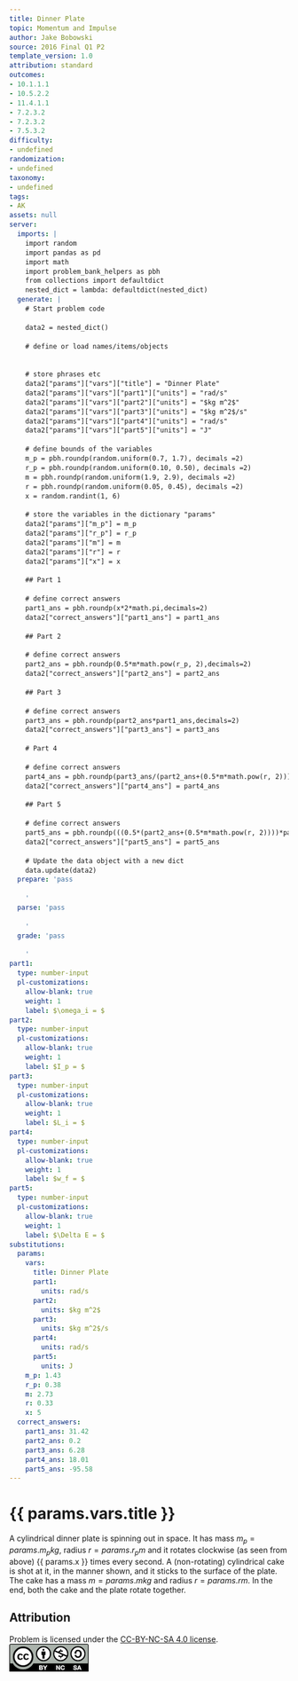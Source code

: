 ```yaml
---
title: Dinner Plate
topic: Momentum and Impulse
author: Jake Bobowski
source: 2016 Final Q1 P2
template_version: 1.0
attribution: standard
outcomes:
- 10.1.1.1
- 10.5.2.2
- 11.4.1.1
- 7.2.3.2
- 7.2.3.2
- 7.5.3.2
difficulty:
- undefined
randomization:
- undefined
taxonomy:
- undefined
tags:
- AK
assets: null
server:
  imports: |
    import random
    import pandas as pd
    import math
    import problem_bank_helpers as pbh
    from collections import defaultdict
    nested_dict = lambda: defaultdict(nested_dict)
  generate: |
    # Start problem code

    data2 = nested_dict()

    # define or load names/items/objects


    # store phrases etc
    data2["params"]["vars"]["title"] = "Dinner Plate"
    data2["params"]["vars"]["part1"]["units"] = "rad/s"
    data2["params"]["vars"]["part2"]["units"] = "$kg m^2$"
    data2["params"]["vars"]["part3"]["units"] = "$kg m^2$/s"
    data2["params"]["vars"]["part4"]["units"] = "rad/s"
    data2["params"]["vars"]["part5"]["units"] = "J"

    # define bounds of the variables
    m_p = pbh.roundp(random.uniform(0.7, 1.7), decimals =2)
    r_p = pbh.roundp(random.uniform(0.10, 0.50), decimals =2)
    m = pbh.roundp(random.uniform(1.9, 2.9), decimals =2)
    r = pbh.roundp(random.uniform(0.05, 0.45), decimals =2)
    x = random.randint(1, 6)

    # store the variables in the dictionary "params"
    data2["params"]["m_p"] = m_p
    data2["params"]["r_p"] = r_p
    data2["params"]["m"] = m
    data2["params"]["r"] = r
    data2["params"]["x"] = x

    ## Part 1

    # define correct answers
    part1_ans = pbh.roundp(x*2*math.pi,decimals=2)
    data2["correct_answers"]["part1_ans"] = part1_ans

    ## Part 2

    # define correct answers
    part2_ans = pbh.roundp(0.5*m*math.pow(r_p, 2),decimals=2)
    data2["correct_answers"]["part2_ans"] = part2_ans

    ## Part 3

    # define correct answers
    part3_ans = pbh.roundp(part2_ans*part1_ans,decimals=2)
    data2["correct_answers"]["part3_ans"] = part3_ans

    # Part 4

    # define correct answers
    part4_ans = pbh.roundp(part3_ans/(part2_ans+(0.5*m*math.pow(r, 2))),decimals=2)
    data2["correct_answers"]["part4_ans"] = part4_ans

    ## Part 5

    # define correct answers
    part5_ans = pbh.roundp(((0.5*(part2_ans+(0.5*m*math.pow(r, 2))))*part4_ans) - (0.5*(part2_ans)*math.pow(part1_ans,2)),decimals=2)
    data2["correct_answers"]["part5_ans"] = part5_ans

    # Update the data object with a new dict
    data.update(data2)
  prepare: 'pass

    '
  parse: 'pass

    '
  grade: 'pass

    '
part1:
  type: number-input
  pl-customizations:
    allow-blank: true
    weight: 1
    label: $\omega_i = $
part2:
  type: number-input
  pl-customizations:
    allow-blank: true
    weight: 1
    label: $I_p = $
part3:
  type: number-input
  pl-customizations:
    allow-blank: true
    weight: 1
    label: $L_i = $
part4:
  type: number-input
  pl-customizations:
    allow-blank: true
    weight: 1
    label: $w_f = $
part5:
  type: number-input
  pl-customizations:
    allow-blank: true
    weight: 1
    label: $\Delta E = $
substitutions:
  params:
    vars:
      title: Dinner Plate
      part1:
        units: rad/s
      part2:
        units: $kg m^2$
      part3:
        units: $kg m^2$/s
      part4:
        units: rad/s
      part5:
        units: J
    m_p: 1.43
    r_p: 0.38
    m: 2.73
    r: 0.33
    x: 5
  correct_answers:
    part1_ans: 31.42
    part2_ans: 0.2
    part3_ans: 6.28
    part4_ans: 18.01
    part5_ans: -95.58
---
```

# {{ params.vars.title }}
A cylindrical dinner plate is spinning out in space. It has mass $m_p = {{params.m_p}} kg$, radius $r = {{ params.r_p }} m$ and it rotates clockwise (as seen from above) {{ params.x }} times every second.
A (non-rotating) cylindrical cake is shot at it, in the manner shown, and it sticks to the surface of the plate.
The cake has a mass $m = {{ params.m }} kg$ and radius $r = {{ params.r }} m$.
In the end, both the cake and the plate rotate together.

## Attribution

Problem is licensed under the [CC-BY-NC-SA 4.0 license](https://creativecommons.org/licenses/by-nc-sa/4.0/).
![The Creative Commons 4.0 license requiring attribution-BY, non-commercial-NC, and share-alike-SA license.](https://raw.githubusercontent.com/firasm/bits/master/by-nc-sa.png)